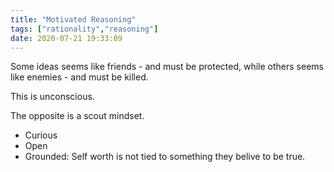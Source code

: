 ```yaml
---
title: "Motivated Reasoning"
tags: ["rationality","reasoning"]
date: 2020-07-21 19:33:09
---
```


Some ideas seems like friends - and must be protected, while others seems like enemies - and must be killed.

This is unconscious. 

The opposite is a scout mindset.
- Curious
- Open
- Grounded: Self worth is not tied to something they belive to be true.
